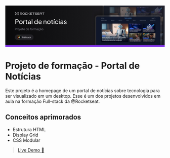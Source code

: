 ![Portal de Notícias](assets/github-header.jpg)

# Projeto de formação - Portal de Notícias

Este projeto é a homepage de um portal de notícias sobre tecnologia para ser visualizado em um desktop. Esse é um dos projetos desenvolvidos em aula na formação Full-stack da @Rocketseat.

## Conceitos aprimorados

- Estrutura HTML
- Display Grid
- CSS Modular
  
> [Live Demo 🚀](https://santos-vinicius.github.io/technews/)
